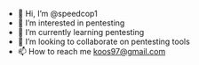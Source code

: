 - 👋 Hi, I’m @speedcop1
- 👀 I’m interested in pentesting
- 🌱 I’m currently learning pentesting
- 💞️ I’m looking to collaborate on pentesting tools
- 📫 How to reach me koos97@gmail.com

<!---
speedcop1/speedcop1 is a ✨ special ✨ repository because its `README.md` (this file) appears on your GitHub profile.
You can click the Preview link to take a look at your changes.
--->
